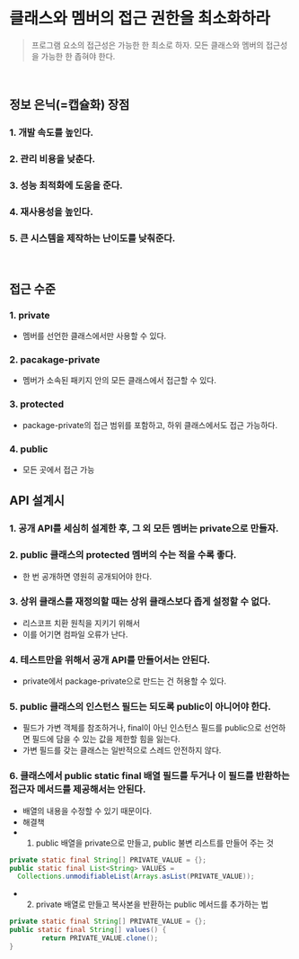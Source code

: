 # 클래스와 멤버의 접근 권한을 최소화하라
> 프로그램 요소의 접근성은 가능한 한 최소로 하자.
> 모든 클래스와 멤버의 접근성을 가능한 한 좁혀야 한다.

</br>

## 정보 은닉(=캡슐화) 장점
### 1. 개발 속도를 높인다.
### 2. 관리 비용을 낮춘다.
### 3. 성능 최적화에 도움을 준다.
### 4. 재사용성을 높인다.
### 5. 큰 시스템을 제작하는 난이도를 낮춰준다.

</br>


## 접근 수준
### 1. private
- 멤버를 선언한 클래스에서만 사용할 수 있다.
### 2. pacakage-private
- 멤버가 소속된 패키지 안의 모든 클래스에서 접근할 수 있다.
### 3. protected
- package-private의 접근 범위를 포함하고, 하위 클래스에서도 접근 가능하다.
### 4. public
- 모든 곳에서 접근 가능


## API 설계시 
### 1. 공개 API를 세심히 설계한 후, 그 외 모든 멤버는 private으로 만들자.
### 2. public 클래스의 protected 멤버의 수는 적을 수록 좋다. 
- 한 번 공개하면 영원히 공개되어야 한다. 
### 3. 상위 클래스를 재정의할 때는 상위 클래스보다 좁게 설정할 수 없다.
- 리스코프 치환 원칙을 지키기 위해서
- 이를 어기면 컴파일 오류가 난다.
### 4. 테스트만을 위해서 공개 API를 만들어서는 안된다.
- private에서 package-private으로 만드는 건 허용할 수 있다.
### 5. public 클래스의 인스턴스 필드는 되도록 public이 아니어야 한다.
- 필드가 가변 객체를 참조하거나, final이 아닌 인스턴스 필드를 public으로 선언하면 필드에 담을 수 있는 값을 제한할 힘을 잃는다. 
- 가변 필드를 갖는 클래스는 일반적으로 스레드 안전하지 않다.
### 6. 클래스에서 public static final 배열 필드를 두거나 이 필드를 반환하는 접근자 메서드를 제공해서는 안된다. 
- 배열의 내용을 수정할 수 있기 때문이다.
- 해결책
- 1. public 배열을 private으로 만들고, public 불변 리스트를 만들어 주는 것
```java
private static final String[] PRIVATE_VALUE = {};
public static final List<String> VALUES = 
  Collections.unmodifiableList(Arrays.asList(PRIVATE_VALUE));
```
- 2. private 배열로 만들고 복사본을 반환하는 public 메서드를 추가하는 법
```java
private static final String[] PRIVATE_VALUE = {};
public static final String[] values() {
		return PRIVATE_VALUE.clone();
}
```